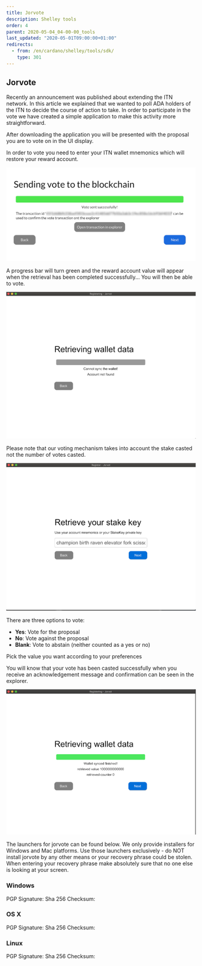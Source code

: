 ```yaml
---
title: Jorvote
description: Shelley tools
order: 4
parent: 2020-05-04_04-00-00_tools
last_updated: "2020-05-01T09:00:00+01:00"
redirects:
  - from: /en/cardano/shelley/tools/sdk/
    type: 301
---
```

## Jorvote

Recently an announcement was published about extending the ITN network. In this article we explained that we wanted to poll ADA holders of the ITN to decide the course of action to take. In order to participate in the vote we have created a simple application to make this activity more straightforward. 

After downloading the application you will be presented with the proposal you are to vote on in the UI display. 

In order to vote you need to enter your ITN wallet mnemonics which will restore your reward account. 

![](../article-images/jorvote-image1.png)

A progress bar will turn green and the reward account value will appear when the retrieval has been completed successfully... You will then be able to vote.

![](../article-images/jorvote-image2.png)

Please note that our voting mechanism takes into account the stake casted not the number of votes casted.

![](../article-images/jorvote-image3.png)

There are three options to vote:

* **Yes**: Vote for the proposal
* **No**: Vote against the proposal
* **Blank**: Vote to abstain (neither counted as a yes or no)

Pick the value you want according to your preferences

You will know that your vote has been casted successfully when you receive an acknowledgement message and confirmation can be seen in the explorer.

![](../article-images/jorvote-image4.png)

The launchers for jorvote can be found below. We only provide installers for Windows and Mac platforms. Use those launchers exclusively - do NOT install jorvote by any other means or your recovery phrase could be stolen. When entering your recovery phrase make absolutely sure that no one else is looking at your screen.

### Windows

<url>
PGP Signature: <pgp signature>
Sha 256 Checksum: <sha 256 checksum>

### OS X

<url>
PGP Signature: <pgp signature>
Sha 256 Checksum: <sha 256 checksum>

### Linux

<url>
PGP Signature: <pgp signature>
Sha 256 Checksum: <sha 256 checksum>